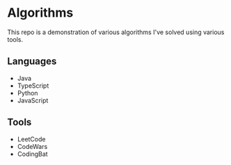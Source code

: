 # Algorithms

This repo is a demonstration of various algorithms I've solved using various tools.

## Languages
- Java
- TypeScript
- Python
- JavaScript

## Tools
- LeetCode
- CodeWars
- CodingBat
